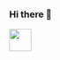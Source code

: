 ### Hi there 👋
<img src="https://media2.giphy.com/media/E89xxATM4iZoPdr6Tb/giphy.gif?cid=ecf05e47hwug1qtfun8hwnbv5oue7brafl1rvkdikljso7lf&rid=giphy.gif&ct=g4" width="40" height="40" />
<!--
**metehanpinarli/metehanpinarli** is a ✨ _special_ ✨ repository because its `README.md` (this file) appears on your GitHub profile.

Here are some ideas to get you started:

- 🔭 I’m currently working on ...
- 🌱 I’m currently learning ...
- 👯 I’m looking to collaborate on ...
- 🤔 I’m looking for help with ...
- 💬 Ask me about ...
- 📫 How to reach me: ...
- 😄 Pronouns: ...
- ⚡ Fun fact: ...
-->
